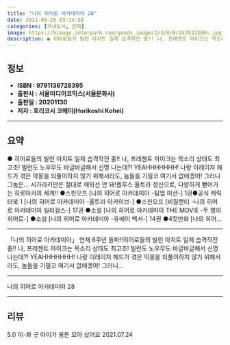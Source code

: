```yaml
---
title: "나의 히어로 아카데미아 28"
date: 2021-09-25 03:14:58
categories: [국내도서, 만화]
image: https://bimage.interpark.com/goods_image/2/3/8/0/343532380s.jpg
description: ● 히어로들의 빌런 아지트 일제 습격작전 중!! 나, 프레젠트 마이크는 목소리 상태도 최고조! 빌런도 노우무도 바글바글해서 신명 나는데?! YEAHHHHHHH! 나랑 이레이저 헤드가 겪은 악몽을 되풀이하지 않기 위해서라도, 놈들을 기필코 여기서 없애겠어! 그러니 그놈은… 시가라키만은
---
```


## **정보**

- **ISBN : 9791136728395**
- **출판사 : 서울미디어코믹스(서울문화사)**
- **출판일 : 20201130**
- **저자 : 호리코시 코헤이(Horikoshi Kohei)**

------



## **요약**

●  히어로들의 빌런 아지트 일제 습격작전 중!! 나, 프레젠트 마이크는 목소리 상태도 최고조! 빌런도 노우무도 바글바글해서 신명 나는데?! YEAHHHHHHH! 나랑 이레이저 헤드가 겪은 악몽을 되풀이하지 않기 위해서라도, 놈들을 기필코 여기서 없애겠어! 그러니 그놈은… 시가라키만은 절대로 깨워선 안 돼!플루스 울트라 정신으로, 다양하게 뻗어가는 히로아카의 세계!! ●스핀오프 [나의 히어로 아카데미아 -팀업 미션-] 1권●공식 캐릭터북 1 [나의 히어로 아카데미아 -울트라 아카이브-] ●스핀오프 [비질랜티 -나의 히어로 아카데미아 일리걸스-] 17권 ●소설 [나의 히어로 아카데미아 THE MOVIE -두 명의 히어로-] ●소설 [나의 히어로 아카데미아 -유에이 백서-] 14권  ●4컷만화 [나의 히어...

------

「나의 히어로 아카데미아」 연재 6주년 돌파!!히어로들의 빌런 아지트 일제 습격작전 중!! 나, 프레젠트 마이크는 목소리 상태도 최고조! 빌런도 노우무도 바글바글해서 신명 나는데?! YEAHHHHHHH! 나랑 이레이저 헤드가 겪은 악몽을 되풀이하지 않기 위해서라도, 놈들을 기필코 여기서 없애겠어! 그러니... 

------


나의 히어로 아카데미아 28 

------


## **리뷰** 

5.0 이-화 굿 아이가 용돈 모아 샀어요 2021.07.24 <br/>
